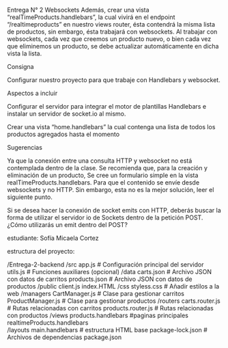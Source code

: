 Entrega N° 2
Websockets
Además, crear una vista “realTimeProducts.handlebars”, la cual vivirá en el endpoint “/realtimeproducts” en nuestro views router, ésta contendrá la misma lista de productos, sin embargo, ésta trabajará con websockets.
Al trabajar con websockets, cada vez que creemos un producto nuevo, o bien cada vez que eliminemos un producto, se debe actualizar automáticamente en dicha vista la lista.


Consigna

Configurar nuestro proyecto para que trabaje con Handlebars y websocket.

Aspectos a incluir

Configurar el servidor para integrar el motor de plantillas Handlebars e instalar un servidor de socket.io al mismo.

Crear una vista “home.handlebars” la cual contenga una lista de todos los productos agregados hasta el momento

Sugerencias

Ya que la conexión entre una consulta HTTP y websocket no está contemplada dentro de la clase. Se recomienda que, para la creación y eliminación de un producto, Se cree un formulario simple en la vista realTimeProducts.handlebars. Para que el contenido se envíe desde websockets y no HTTP. Sin embargo, esta no es la mejor solución, leer el siguiente punto.

Si se desea hacer la conexión de socket emits con HTTP, deberás buscar la forma de utilizar el servidor io de Sockets dentro de la petición POST. ¿Cómo utilizarás un emit dentro del POST?


estudiante: Sofía Micaela Cortez

estructura del proyecto: 

/Entrega-2-backend
   /src
       app.js                             # Configuración principal del servidor
       utils.js                           # Funciones auxiliares (opcional)
       /data
            carts.json                    # Archivo JSON con datos de carritos
            products.json                 # Archivo JSON con datos de productos
       /public 
            client.js
            index.HTML
            /css
               styless.css                # Añadir estilos a la web
       /managers
            CartManager.js                # Clase para gestionar carritos
            ProductManager.js             # Clase para gestionar productos
       /routers
            carts.router.js               # Rutas relacionadas con carritos
            products.router.js            # Rutas relacionadas con productos
       /views
            products.handlebars           #paginas principales
            realtimeProducts.handlebars              
            /layouts
                main.handlebars           # estructura HTML base
    package-lock.json                     # Archivos de dependencias
    package.json                              

